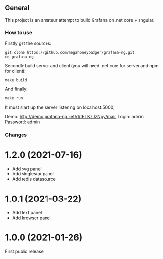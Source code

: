 

## General
This project is an amateur attempt to build  Grafana on .net core + angular.

### How to use
Firstly get the sources:

    git clone https://github.com/megahoneybadger/grafana-ng.git
    cd grafana-ng

Secondly build server and client (you will need .net core for server and npm for client):

    make build
    
And finally:

    make run

It must start up the server listening on localhost:5000;

Demo: http://demo.grafana-ng.net/d/tFTKz0zNpy/main
Login: admin
Password: admin

### Changes

# 1.2.0 (2021-07-16)
- Add svg panel
- Add singlestat panel
- Add redis datasource

# 1.0.1 (2021-03-22)
- Add text panel
- Add browser panel

# 1.0.0 (2021-01-26)
First public release
